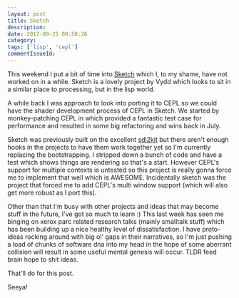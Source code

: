 ```yaml
---
layout: post
title: Sketch
description:
date: 2017-09-25 08:58:26
category:
tags: ['lisp', 'cepl']
commentIssueId:
---
```


This weekend I put a bit of time into [Sketch](https://github.com/vydd/sketch) which I, to my shame, have not worked on in a while. Sketch is a lovely project by Vydd which looks to sit in a similar place to processing, but in the lisp world.

A while back I was approach to look into porting it to CEPL so we could have the shader development process of CEPL in Sketch. We started by monkey-patching CEPL in which provided a fantastic test case for performance and resulted in some big refactoring and wins back in July.

Sketch was previously built on the excellent [sdl2kit](https://github.com/lispgames/sdl2kit) but there aren't enough hooks in the projects to have them work together yet so I'm currently replacing the bootstrapping. I stripped down a bunch of code and have a test which shows things are rendering so that's a start. However CEPL's support for multiple contexts is untested so this project is really gonna force me to implement that well which is AWESOME. Incidentally sketch was the project that forced me to add CEPL's multi window support (which will also get more robust as I port this).

Other than that I'm busy with other projects and ideas that may become stuff in the future, I've got so much to learn :) This last week has seen me binging on xerox parc related research talks (mainly smalltalk stuff) which has been building up a nice healthy level of dissatisfaction. I have proto-ideas rocking around with big ol' gaps in their narratives, so I'm just pushing a load of chunks of software dna into my head in the hope of some aberrant collision will result in some useful mental genesis will occur. TLDR feed brain hope to shit ideas.

That'll do for this post.

Seeya!
